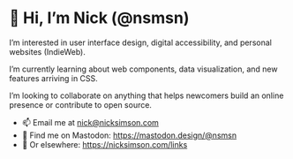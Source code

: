 # 👋 Hi, I’m Nick (@nsmsn)

I’m interested in user interface design, digital accessibility, and personal websites (IndieWeb).

I’m currently learning about web components, data visualization, and new features arriving in CSS.

I’m looking to collaborate on anything that helps newcomers build an online presence or contribute to open source.

- 📫 Email me at nick@nicksimson.com
- 🦣 Find me on Mastodon: https://mastodon.design/@nsmsn
- 🔗 Or elsewhere: https://nicksimson.com/links


